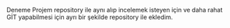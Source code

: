 Deneme Projem repository ile aynı alıp incelemek isteyen için ve daha rahat GİT yapabilmesi için ayrı bir şekilde repository ile ekledim. 
